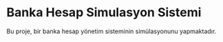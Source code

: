 # Banka Hesap Simulasyon Sistemi
Bu proje, bir banka hesap yönetim sisteminin simülasyonunu yapmaktadır.
